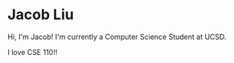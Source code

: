 <div class="row" markdown="1">
<div class="col-md-8" markdown="1">
<!-- <div class="mx-auto"> -->
<!-- <div style ="text-align: center" markdown = "1"> -->

# Jacob Liu 

Hi, I'm Jacob! I'm currently a Computer Science Student at UCSD. 

I love CSE 110!!

</div>
</div>

